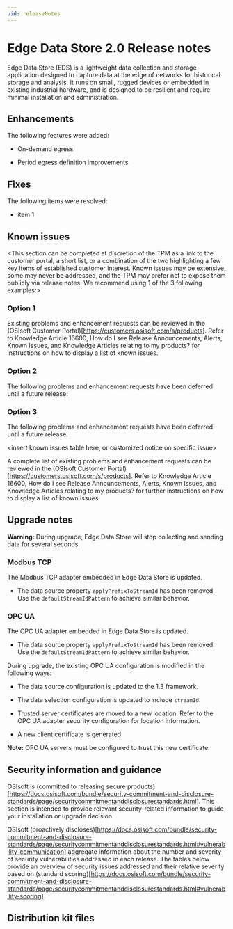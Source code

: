 ```yaml
---
uid: releaseNotes
---
```


# Edge Data Store 2.0 Release notes

Edge Data Store (EDS) is a lightweight data collection and storage application designed to capture data at the edge of networks for historical storage and analysis. It runs on small, rugged devices or embedded in existing industrial hardware, and is designed to be resilient and require minimal installation and administration.

## Enhancements

The following features were added: 

  - On-demand egress

  - Period egress definition improvements

## Fixes

The following items were resolved: 

  - item 1

## Known issues 

<This section can be completed at discretion of the TPM as a link to the customer portal, a short list, or a combination of the two highlighting a few key items of established customer interest. Known issues may be extensive, some may never be addressed, and the TPM may prefer not to expose them publicly via release notes. We recommend using 1 of the 3 following examples:> 

### Option 1
Existing problems and enhancement requests can be reviewed in the (OSIsoft Customer Portal)[https://customers.osisoft.com/s/products]. Refer to Knowledge Article 16600, How do I see Release Announcements, Alerts, Known Issues, and Knowledge Articles relating to my products? for instructions on how to display a list of known issues. 

### Option 2
The following problems and enhancement requests have been deferred until a future release: 

<insert known issues table here> 

### Option 3
The following problems and enhancement requests have been deferred until a future release: 

<insert known issues table here, or customized notice on specific issue>  

A complete list of existing problems and enhancement requests can be reviewed in the (OSIsoft Customer Portal)[https://customers.osisoft.com/s/products]. Refer to Knowledge Article 16600, How do I see Release Announcements, Alerts, Known Issues, and Knowledge Articles relating to my products? for further instructions on how to display a list of known issues. 

## Upgrade notes

**Warning:** During upgrade, Edge Data Store will stop collecting and sending data for several seconds.

### Modbus TCP

The Modbus TCP adapter embedded in Edge Data Store is updated.

- The data source property `applyPrefixToStreamId` has been removed. Use the `defaultStreamIdPattern` to achieve similar behavior.

### OPC UA

The OPC UA adapter embedded in Edge Data Store is updated.

  - The data source property `applyPrefixToStreamId` has been removed. Use the `defaultStreamIdPattern` to achieve similar behavior.

During upgrade, the existing OPC UA configuration is modified in the following ways:

  - The data source configuration is updated to the 1.3 framework.

  - The data selection configuration is updated to include `streamId`.

  - Trusted server certificates are moved to a new location. Refer to the OPC UA adapter security configuration for location information.

  - A new client certificate is generated. 
 
**Note:** OPC UA servers must be configured to trust this new certificate.

## Security information and guidance 

OSIsoft is (committed to releasing secure products)[https://docs.osisoft.com/bundle/security-commitment-and-disclosure-standards/page/securitycommitmentanddisclosurestandards.html]. This section is intended to provide relevant security-related information to guide your installation or upgrade decision.  

OSIsoft (proactively discloses)[https://docs.osisoft.com/bundle/security-commitment-and-disclosure-standards/page/securitycommitmentanddisclosurestandards.html#vulnerability-communication] aggregate information about the number and severity of security vulnerabilities addressed in each release. The tables below provide an overview of security issues addressed and their relative severity based on (standard scoring)[https://docs.osisoft.com/bundle/security-commitment-and-disclosure-standards/page/securitycommitmentanddisclosurestandards.html#vulnerability-scoring]. 

<insert security fixes and mitigations tables here> 

## Distribution kit files 

<insert distribution kit list here>

